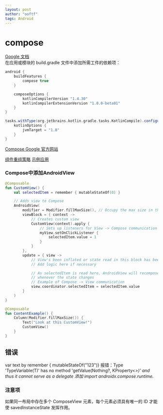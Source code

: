 ```yaml
---
layout: post
author: "ooftf"
tags: Android
---
```


# compose
[Google 文档](https://developer.android.google.cn/jetpack/compose/mental-model?hl=zh_cn)  
在应用或模块的 build.gradle 文件中添加所需工件的依赖项：
```groovy
android {
    buildFeatures {
        compose true
    }

    composeOptions {
        kotlinCompilerVersion "1.4.30"
        kotlinCompilerExtensionVersion "1.0.0-beta01"
    }
}

tasks.withType(org.jetbrains.kotlin.gradle.tasks.KotlinCompile).configureEach {
    kotlinOptions {
        jvmTarget = "1.8"
    }
}
```
[Compose Google 官方网站](https://developer.android.google.cn/jetpack/compose?hl=zh_cn)

[组件重组策略](https://developer.android.google.cn/jetpack/compose/lifecycle?hl=zh_cn)
[示例应用](https://github.com/android/compose-samples)
### Compose中添加AndroidView
```kotlin
@Composable
fun CustomView() {
    val selectedItem = remember { mutableStateOf(0) }

    // Adds view to Compose
    AndroidView(
        modifier = Modifier.fillMaxSize(), // Occupy the max size in the Compose UI tree
        viewBlock = { context ->
            // Creates custom view
            CustomView(context).apply {
                // Sets up listeners for View -> Compose communication
                myView.setOnClickListener {
                    selectedItem.value = 1
                }
            }
        },
        update = { view ->
            // View's been inflated or state read in this block has been updated
            // Add logic here if necessary

            // As selectedItem is read here, AndroidView will recompose
            // whenever the state changes
            // Example of Compose -> View communication
            view.coordinator.selectedItem = selectedItem.value
        }
    )
}

@Composable
fun ContentExample() {
    Column(Modifier.fillMaxSize()) {
        Text("Look at this CustomView!")
        CustomView()
    }
}
```
##  错误
var text by remember { mutableStateOf("123")}
报错：Type 'TypeVariable(T)' has no method 'getValue(Nothing?, KProperty<*>)' and thus it cannot serve as a delegate
添加 import androidx.compose.runtime.*

###  注意项
如果同一布局中存在多个 ComposeView 元素，每个元素必须具有唯一的 ID 才能使 savedInstanceState 发挥作用。